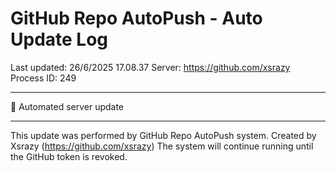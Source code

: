 # GitHub Repo AutoPush - Auto Update Log

Last updated: 26/6/2025 17.08.37
Server: https://github.com/xsrazy
Process ID: 249

---

🤖 Automated server update

---

This update was performed by GitHub Repo AutoPush system.
Created by Xsrazy (https://github.com/xsrazy)
The system will continue running until the GitHub token is revoked.